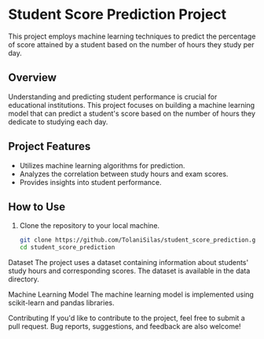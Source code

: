 # Student Score Prediction Project

This project employs machine learning techniques to predict the percentage of score attained by a student based on the number of hours they study per day.

## Overview

Understanding and predicting student performance is crucial for educational institutions. This project focuses on building a machine learning model that can predict a student's score based on the number of hours they dedicate to studying each day.

## Project Features

- Utilizes machine learning algorithms for prediction.
- Analyzes the correlation between study hours and exam scores.
- Provides insights into student performance.

## How to Use

1. Clone the repository to your local machine.
   ```bash
   git clone https://github.com/TolaniSilas/student_score_prediction.git
   cd student_score_prediction

Dataset
The project uses a dataset containing information about students' study hours and corresponding scores. The dataset is available in the data directory.

Machine Learning Model
The machine learning model is implemented using scikit-learn and pandas libraries.

Contributing
If you'd like to contribute to the project, feel free to submit a pull request. Bug reports, suggestions, and feedback are also welcome!
